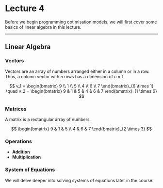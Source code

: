 # Lecture 4

Before we begin programming optimisation models, we will first cover some basics of linear algebra in this lecture.

---

## Linear Algebra

### Vectors

Vectors are an array of numbers arranged either in a column or in a row. Thus, a column vector with $n$ rows has a dimension of $n \times 1$.


$$
v_1 = 
\begin{bmatrix}
9 \\
1 \\
5 \\
4 \\
6 \\
7
\end{bmatrix}_{6 \times 1}
\quad
v_2 = 
\begin{bmatrix}
9 & 1 & 5 & 4 & 6 & 7
\end{bmatrix}_{1 \times 6}
$$

### Matrices

A matrix is a rectangular array of numbers.

$$
\begin{bmatrix}
9 & 1 & 5 \\
4 & 6 & 7
\end{bmatrix}_{2 \times 3}
$$

### Operations

- **Addition**
- **Multiplication**

### System of Equations

We will delve deeper into solving systems of equations later in the course.
